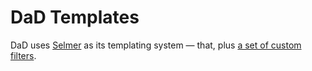 <!--

WARNING WARNING WARNING

This file is AUTOMATICALLY generated from a template. If you change its contents,
your changes WILL be lost when the file is regenerated — so DON’T DO THAT.

SERIOUSLY.

Source template: <repo-root>/doc/templates/templates.md

-->

# DaD Templates

DaD uses [Selmer][selmer] as its templating system — that, plus [a set of custom filters][filters].

[filters]: https://github.com/FundingCircle/dad/blob/master/src/dad/rendering/filters.clj
[selmer]: https://github.com/yogthos/Selmer
